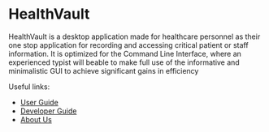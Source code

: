 # HealthVault

HealthVault is a desktop application made for healthcare personnel as their one stop application for recording and accessing critical patient or staff information. It is optimized for the Command Line Interface, where an experienced typist will beable to make full use of the informative and minimalistic GUI to achieve significant gains in efficiency

Useful links:
* [User Guide](UserGuide.md)
* [Developer Guide](DeveloperGuide.md)
* [About Us](AboutUs.md)
